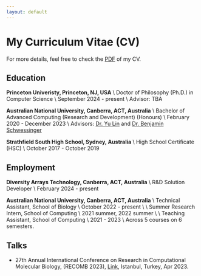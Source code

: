 ```yaml
---
layout: default
---
```


# My Curriculum Vitae (CV)

For more details, feel free to check the [PDF](files/Runpeng_Luo_Curriculum_Vitae.pdf) of my CV.

## Education

**Princeton Univeristy, Princeton, NJ, USA** \\
Doctor of Philosophy (Ph.D.) in Computer Science \\
September 2024 - present \\
Advisor: TBA

**Australian National University, Canberra, ACT, Australia** \\
Bachelor of Advanced Computing (Research and Development) (Honours) \\
February 2020 - December 2023 \\
Advisors: [Dr. Yu Lin](https://users.cecs.anu.edu.au/~u1024708/) and [Dr. Benjamin Schwessinger](https://biology.anu.edu.au/people/academics/benjamin-schwessinger)

**Strathfield South High School, Sydney, Australia** \\
High School Certificate (HSC) \\
October 2017 - October 2019

## Employment
**Diversity Arrays Technology, Canberra, ACT, Australia** \\
R&D Solution Developer \\
February 2024 - present

**Australian National University, Canberra, ACT, Australia** \\
Technical Assistant, School of Biology \\
October 2022 - present \\
\\
Summer Research Intern, School of Computing \\
2021 summer, 2022 summer \\
\\
Teaching Assistant, School of Computing \\
2021 - 2023 \\
Across 5 courses on 6 semesters.

## Talks
- 27th Annual International Conference on Research in Computational Molecular Biology, (RECOMB 2023), [Link](https://www.youtube.com/watch?v=MHNAZ8OkyUI), Istanbul, Turkey, Apr 2023.


